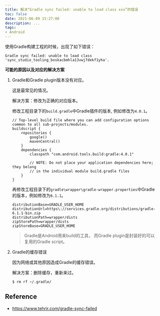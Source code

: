 ```yaml
---
title: 解决“Gradle sync failed: unable to load class xxx”的错误
toc: false
date: 2021-06-09 15:27:00
description: ...
tags:
- Android
---
```


使用Gradle构建工程的时候，出现了如下错误：

```
Gradle sync failed: unable to load class 'sync_studio_tooling_boskacbmhla13vwj7dekf1yha'.
```

**可能的原因以及对应的解决方案**

1. Gradle和Gradle plugin版本没有对应。

   这是最常见的情况。

   解决方案：修改为正确的对应版本。

   修改工程目录下的`build.gradle`中Gradle插件的版本, 例如修改为`4.0.1`。

   ```
   // Top-level build file where you can add configuration options common to all sub-projects/modules.
   buildscript {
       repositories {
           google()
           mavenCentral()
       }
       dependencies {
           classpath "com.android.tools.build:gradle:4.0.1"
   
           // NOTE: Do not place your application dependencies here; they belong
           // in the individual module build.gradle files
       }
   }
   ```

   再修改工程目录下的`gradle\wrapper\gradle-wrapper.properties`中Gradle的版本，例如修改为`6.1.1`。

   ```
   distributionBase=GRADLE_USER_HOME
   distributionUrl=https\://services.gradle.org/distributions/gradle-6.1.1-bin.zip
   distributionPath=wrapper/dists
   zipStorePath=wrapper/dists
   zipStoreBase=GRADLE_USER_HOME
   ```

   >  Gradle是Android用来build的工具， 而Gradle plugin是封装好的可以复用的Gradle script。

2. Gradle的缓存错误

   因为网络或其他原因造成Gradle的缓存错误。
   
   解决方案：删除缓存，重新来过。
   
   ```shell
   $ rm rf ~/.gradle/
   ```
   
   

## Reference

- https://www.tehrir.com/gradle-sync-failed

